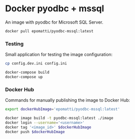 # Docker pyodbc + mssql

An image with pyodbc for Microsoft SQL Server.

```sh
docker pull epomatti/pyodbc-mssql:latest
```

### Testing

Small application for testing the image configuration:

```sh
cp config.dev.ini config.ini

docker-compose build
docker-compose up
```

### Docker Hub

Commands for manually publishing the image to Docker Hub:

```sh
export dockerHubImage='epomatti/pyodbc-mssql:latest'

docker image build -t pyodbc-mssql:latest ./image
docker login --username='<username>'
docker tag '<image_id>' $dockerHubImage
docker push $dockerHubImage
```